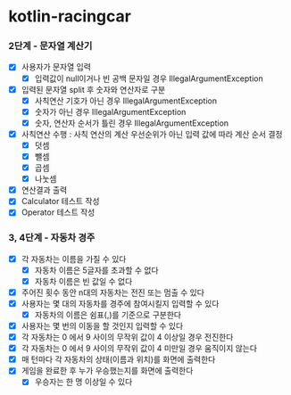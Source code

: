 # kotlin-racingcar

### 2단계 - 문자열 계산기

- [x] 사용자가 문자열 입력
  - [x] 입력값이 null이거나 빈 공백 문자일 경우 IllegalArgumentException
- [x] 입력된 문자열 split 후 숫자와 연산자로 구분
  - [x] 사칙연산 기호가 아닌 경우 IllegalArgumentException
  - [x] 숫자가 아닌 경우 IllegalArgumentException
  - [x] 숫자, 연산자 순서가 틀린 경우 IllegalArgumentException
- [x] 사칙연산 수행 : 사칙 연산의 계산 우선순위가 아닌 입력 값에 따라 계산 순서 결정
  - [x] 덧셈
  - [x] 뺄셈
  - [x] 곱셈
  - [x] 나눗셈
- [x] 연산결과 출력
- [x] Calculator 테스트 작성
- [x] Operator 테스트 작성

### 3, 4단계 - 자동차 경주

- [x] 각 자동차는 이름을 가질 수 있다
  - [x] 자동차 이름은 5글자를 초과할 수 없다
  - [x] 자동차 이름은 빈 값일 수 없다
- [x] 주어진 횟수 동안 n대의 자동차는 전진 또는 멈출 수 있다
- [x] 사용자는 몇 대의 자동차를 경주에 참여시킬지 입력할 수 있다
  - [x] 자동차의 이름은 쉼표(,)를 기준으로 구분한다
- [x] 사용자는 몇 번의 이동을 할 것인지 입력할 수 있다
- [x] 각 자동차는 0 에서 9 사이의 무작위 값이 4 이상일 경우 전진한다
- [x] 각 자동차는 0 에서 9 사이의 무작위 값이 4 미만일 경우 움직이지 않는다
- [x] 매 턴마다 각 자동차의 상태(이름과 위치)를 화면에 출력한다
- [x] 게임을 완료한 후 누가 우승했는지를 화면에 출력한다
  - [x] 우승자는 한 명 이상일 수 있다
